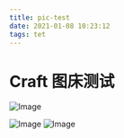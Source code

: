 ```yaml
---
title: pic-test
date: 2021-01-08 10:23:12
tags: tet
---
```


# Craft 图床测试

![Image](https://res.craft.do/user/preview/6fb64177-8f69-2661-4f82-68e681c36ecc/doc/9209031A-789E-4B35-8BF4-577F663F0732/ACDB995D-AD47-4C78-B314-7E244DA37F58_1)


![Image](https://res.craft.do/user/preview/6fb64177-8f69-2661-4f82-68e681c36ecc/doc/9209031A-789E-4B35-8BF4-577F663F0732/397C23B6-93F7-4ED1-97E9-265E06AD2499_1)
![Image](https://res.craft.do/user/preview/6fb64177-8f69-2661-4f82-68e681c36ecc/doc/9209031A-789E-4B35-8BF4-577F663F0732/820A6963-0633-44A2-8CA9-CC7E6DF68EAA_1)

